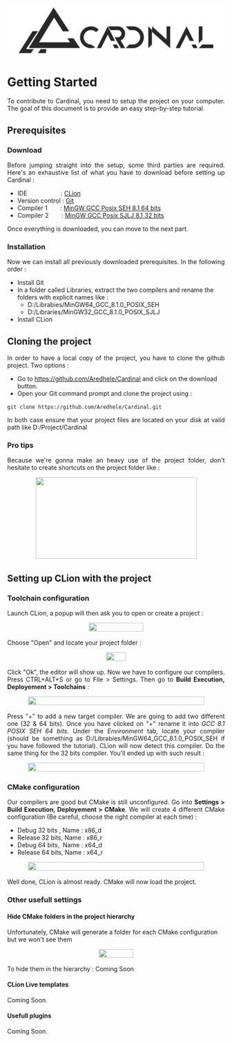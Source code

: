 # ![Cardinal](https://raw.githubusercontent.com/Aredhele/Cardinal/master/Docs/Visual/Banner.png)

# Getting Started

<p align="justify">
To contribute to Cardinal, you need to setup the project on your computer. The goal of this document is to 
provide an easy step-by-step tutorial.
</p>

## Prerequisites
### Download

<p align="justify">
Before jumping straight into the setup, some third parties are required. Here's an exhaustive list of what you have to download
before setting up Cardinal :
</p>

* IDE &emsp;&emsp;&emsp;&emsp;&emsp; : [CLion](https://www.jetbrains.com/clion/download/#section=windows)
* Version control                    : [Git](https://git-scm.com/)
* Compiler 1 &emsp;&nbsp;&nbsp;      : [MinGW GCC Posix SEH 8.1 64 bits](https://sourceforge.net/projects/mingw-w64/files/Toolchains%20targetting%20Win64/Personal%20Builds/mingw-builds/8.1.0/threads-posix/seh/x86_64-8.1.0-release-posix-seh-rt_v6-rev0.7z/download)
* Compiler 2 &emsp;&nbsp;&nbsp;      : [MinGW GCC Posix SJLJ 8.1 32 bits](https://sourceforge.net/projects/mingw-w64/files/Toolchains%20targetting%20Win32/Personal%20Builds/mingw-builds/8.1.0/threads-posix/sjlj/i686-8.1.0-release-posix-sjlj-rt_v6-rev0.7z/download)

Once everything is downloaded, you can move to the next part.

### Installation

<p align="justify">
Now we can install all previously downloaded prerequisites. In the following order :
</p>

* Install Git
* In a folder called Libraries, extract the two compilers and rename the folders with explicit names like :
  * D:/Librabies/MinGW64_GCC_8.1.0_POSIX_SEH
  * D:/Libraries/MinGW32_GCC_8.1.0_POSIX_SJLJ
* Install CLion

## Cloning the project

<p align="justify">
In order to have a local copy of the project, you have to clone the github project. Two options : 
</p>

* Go to https://github.com/Aredhele/Cardinal and click on the download button.
* Open your Git command prompt and clone the project using :
```
git clone https://github.com/Aredhele/Cardinal.git
```

<p align="justify">
In both case ensure that your project files are located on your disk at valid path like D:/Project/Cardinal
</p>

### Pro tips 

<p align="justify">
Because we're gonna make an heavy use of the project folder, don't hesitate to create shortcuts on the project folder like :
</p>
<p align="center">
 <img src="https://user-images.githubusercontent.com/14150442/61574507-1d63ca80-aac1-11e9-9b4f-8cb3751dd337.gif" width="373" height="188" />
</p>

## Setting up CLion with the project

### Toolchain configuration

Launch CLion, a popup will then ask you to open or create a project :

<p align="center">
 <img src="https://user-images.githubusercontent.com/14150442/61575243-a979f000-aac9-11e9-9438-2d541ba420b8.PNG" width="50%" height="50%" />
</p>

Choose "Open" and locate your project folder :

<p align="center">
 <img src="https://user-images.githubusercontent.com/14150442/61575244-a979f000-aac9-11e9-83ce-80167f6b0164.PNG" width="30%" height="30%" />
</p>

<p align="justify">
Click "Ok", the editor will show up. Now we have to configure our compilers. Press CTRL+ALT+S or go to File > Settings. Then go to <b>Build Execution, Deployement > Toolchains</b> :
</p>

<p align="center">
 <img src="https://user-images.githubusercontent.com/14150442/61575333-a8958e00-aaca-11e9-8c79-5af424afe18b.PNG" width="90%" height="90%" />
</p>

<p align="justify">
Press "+" to add a new target compiler. We are going to add two different one (32 & 64 bits). Once you have clicked on "+" rename it into <i>GCC 8.1 POSIX SEH 64 bits</i>. Under the <i>Environment</i> tab, locate your compiler (should be something as D:/Librabies/MinGW64_GCC_8.1.0_POSIX_SEH if you have followed the tutorial). CLion will now detect this compiler. Do the same thing for the 32 bits compiler. You'll ended up with such result : 
</p>

<p align="center">
 <img src="https://user-images.githubusercontent.com/14150442/61575422-d8916100-aacb-11e9-94ad-27099b0de594.PNG" width="90%" height="90%" />
</p>

### CMake configuration

<p align="justify">
Our compilers are good but CMake is still unconfigured. Go into <b>Settings > Build Execution, Deployement > CMake</b>. We will create 4 different CMake configuration (Be careful, choose the right compiler at each time) :
</p>

* Debug 32 bits&nbsp;, Name : x86_d
* Release 32 bits,     Name : x86_r
* Debug 64 bits,&nbsp; Name : x64_d
* Release 64 bits,     Name : x64_r

<p align="center">
 <img src="https://user-images.githubusercontent.com/14150442/61575673-d1b81d80-aace-11e9-8610-c0fdf6799569.PNG" width="90%" height="90%" />
</p>

Well done, CLion is almost ready. CMake will now load the project.

### Other usefull settings

#### Hide CMake folders in the project hierarchy

Unfortunately, CMake will generate a folder for each CMake configuration but we won't see them

<p align="center">
 <img src="https://user-images.githubusercontent.com/14150442/61575801-ab937d00-aad0-11e9-83dd-67c0213ba611.PNG" width="40%" height="40%" />
</p>

To hide them in the hierarchy : Coming Soon

#### CLion Live templates

Coming Soon.

#### Usefull plugins

Coming Soon.
